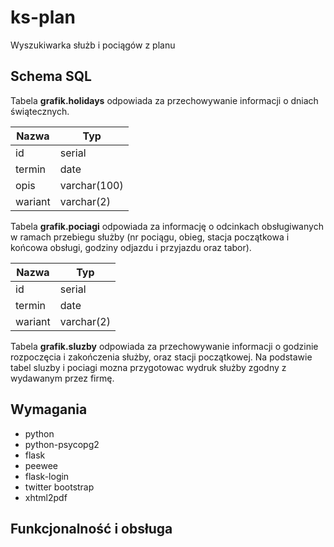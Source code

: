 # ks-plan
Wyszukiwarka służb i pociągów z planu

## Schema SQL

Tabela **grafik.holidays** odpowiada za przechowywanie informacji o dniach świątecznych.

|Nazwa|Typ  |
|-----|-----|
|id|serial|
|termin|date|
|opis|varchar(100)|
|wariant|varchar(2)|

Tabela **grafik.pociagi** odpowiada za informację o odcinkach obsługiwanych w ramach przebiegu służby (nr pociągu, obieg, stacja początkowa i końcowa obsługi, godziny odjazdu i przyjazdu oraz tabor).

|Nazwa|Typ  |
|-----|-----|
|id|serial|
|termin|date|
|wariant|varchar(2)|

Tabela **grafik.sluzby** odpowiada za przechowywanie informacji o godzinie rozpoczęcia i zakończenia służby, oraz stacji początkowej. Na podstawie tabel sluzby i pociagi mozna przygotowac wydruk służby zgodny z wydawanym przez firmę.

## Wymagania
* python
* python-psycopg2
* flask
* peewee
* flask-login
* twitter bootstrap
* xhtml2pdf

## Funkcjonalność i obsługa
